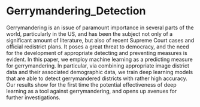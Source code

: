 # Gerrymandering_Detection
Gerrymandering is an issue of paramount importance in several
parts of the world, particularly in the US, and has been the subject
not only of a significant amount of literature, but also of recent
Supreme Court cases and official redistrict plans. It poses a great
threat to democracy, and the need for the development of appropriate 
detecting and preventing measures is evident. In this paper,
we employ machine learning as a predicting measure for gerrymandering. 
In particular, via combining appropriate image district
data and their associated demographic data, we train deep learning
models that are able to detect gerrymandered districts with rather
high accuracy. Our results show for the first time the potential
effectiveness of deep learning as a tool against gerrymandering,
and opens up avenues for further investigations.
